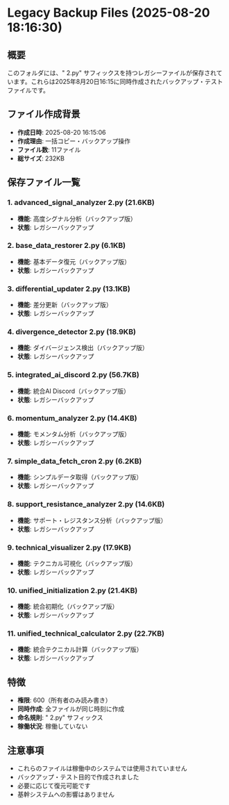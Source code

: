 # Legacy Backup Files (2025-08-20 18:16:30)

## 概要
このフォルダには、" 2.py" サフィックスを持つレガシーファイルが保存されています。これらは2025年8月20日16:15に同時作成されたバックアップ・テストファイルです。

## ファイル作成背景
- **作成日時**: 2025-08-20 16:15:06
- **作成理由**: 一括コピー・バックアップ操作
- **ファイル数**: 11ファイル
- **総サイズ**: 232KB

## 保存ファイル一覧

### 1. advanced_signal_analyzer 2.py (21.6KB)
- **機能**: 高度シグナル分析（バックアップ版）
- **状態**: レガシーバックアップ

### 2. base_data_restorer 2.py (6.1KB)
- **機能**: 基本データ復元（バックアップ版）
- **状態**: レガシーバックアップ

### 3. differential_updater 2.py (13.1KB)
- **機能**: 差分更新（バックアップ版）
- **状態**: レガシーバックアップ

### 4. divergence_detector 2.py (18.9KB)
- **機能**: ダイバージェンス検出（バックアップ版）
- **状態**: レガシーバックアップ

### 5. integrated_ai_discord 2.py (56.7KB)
- **機能**: 統合AI Discord（バックアップ版）
- **状態**: レガシーバックアップ

### 6. momentum_analyzer 2.py (14.4KB)
- **機能**: モメンタム分析（バックアップ版）
- **状態**: レガシーバックアップ

### 7. simple_data_fetch_cron 2.py (6.2KB)
- **機能**: シンプルデータ取得（バックアップ版）
- **状態**: レガシーバックアップ

### 8. support_resistance_analyzer 2.py (14.6KB)
- **機能**: サポート・レジスタンス分析（バックアップ版）
- **状態**: レガシーバックアップ

### 9. technical_visualizer 2.py (17.9KB)
- **機能**: テクニカル可視化（バックアップ版）
- **状態**: レガシーバックアップ

### 10. unified_initialization 2.py (21.4KB)
- **機能**: 統合初期化（バックアップ版）
- **状態**: レガシーバックアップ

### 11. unified_technical_calculator 2.py (22.7KB)
- **機能**: 統合テクニカル計算（バックアップ版）
- **状態**: レガシーバックアップ

## 特徴
- **権限**: 600（所有者のみ読み書き）
- **同時作成**: 全ファイルが同じ時刻に作成
- **命名規則**: " 2.py" サフィックス
- **稼働状況**: 稼働していない

## 注意事項
- これらのファイルは稼働中のシステムでは使用されていません
- バックアップ・テスト目的で作成されました
- 必要に応じて復元可能です
- 基幹システムへの影響はありません
